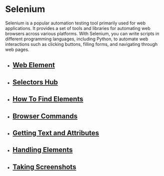# Selenium

Selenium is a popular automation testing tool primarily used for web applications. It provides a set of tools and libraries for automating web browsers across various platforms. With Selenium, you can write scripts in different programming languages, including Python, to automate web interactions such as clicking buttons, filling forms, and navigating through web pages.

- ## [Web Element](docs/selenium/web_element.md)
- ## [Selectors Hub](docs/selenium/selectors_hub.md)
- ## [How To Find Elements](docs/selenium/how_to_find_elements.md)
- ## [Browser Commands](docs/selenium/browser_commands.md)
- ## [Getting Text and Attributes](docs/selenium/get_text_and_attributes.md)
- ## [Handling Elements](docs/selenium/handling_elements.md)
- ## [Taking Screenshots](docs/selenium/taking_screenshots.md)
